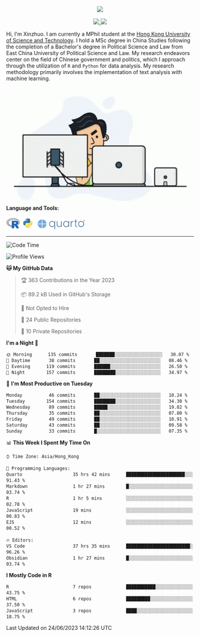 <div align='center'>
<img src='https://readme-typing-svg.herokuapp.com?font=ubuntu&color=4d3900&center=true&lines=HKUST+Mphil+in+SOSC;Focus+on+China;Code+for+PoliSci'/>
</div>

<p align='center'>
 <a href='https://www.linkedin.com/in/xinzhuo-huang-5161011ba/' target='_blank'>
        <img src='https://img.shields.io/badge/linkedin%20-%230077B5.svg?&style=for-the-badge&logo=linkedin&logoColor=white'/>
    </a>
 <a href='https://twitter.com/HsinchoH' target='_blank'>
        <img src='https://img.shields.io/badge/Twitter-1DA1F2?style=for-the-badge&logo=twitter&logoColor=white'/>
    </a>
    </p>
    
Hi, I'm Xinzhuo. I am currently a MPhil student at the [Hong Kong University of Science and Technology](https://sosc.hkust.edu.hk/node/613). I hold a MSc degree in China Studies following the completion of a Bachelor's degree in Political Science and Law from East China University of Political Science and Law. My research endeavors center on the field of Chinese government and politics, which I approach through the utilization of `R` and `Python` for data analysis. My research methodology primarily involves the implementation of text analysis with machine learning.




<img align='right' src="https://github.com/xinzhuohkust/xinzhuohkust/blob/main/programmer.gif" width="590">



**Language and Tools:**  

<code><img height="36" src="https://raw.githubusercontent.com/github/explore/80688e429a7d4ef2fca1e82350fe8e3517d3494d/topics/r/r.png"></code>
<code><img height="36" src="https://raw.githubusercontent.com/github/explore/80688e429a7d4ef2fca1e82350fe8e3517d3494d/topics/python/python.png"></code>
<code><img height="32" src="https://github.com/quarto-dev/quarto-r/blob/main/man/figures/quarto.png"></code>

---
<!--START_SECTION:waka-->
![Code Time](http://img.shields.io/badge/Code%20Time-656%20hrs%2056%20mins-blue)

![Profile Views](http://img.shields.io/badge/Profile%20Views-0-blue)

**🐱 My GitHub Data** 

> 🏆 363 Contributions in the Year 2023
 > 
> 📦 89.2 kB Used in GitHub's Storage 
 > 
> 🚫 Not Opted to Hire
 > 
> 📜 24 Public Repositories 
 > 
> 🔑 10 Private Repositories  
 > 
**I'm a Night 🦉** 

```text
🌞 Morning      135 commits       ███████░░░░░░░░░░░░░░░░░░   30.07 % 
🌆 Daytime       38 commits       ██░░░░░░░░░░░░░░░░░░░░░░░   08.46 % 
🌃 Evening      119 commits       ██████░░░░░░░░░░░░░░░░░░░   26.50 % 
🌙 Night        157 commits       ████████░░░░░░░░░░░░░░░░░   34.97 % 

```
📅 **I'm Most Productive on Tuesday** 

```text
Monday          46 commits       ██░░░░░░░░░░░░░░░░░░░░░░░   10.24 % 
Tuesday        154 commits       ████████░░░░░░░░░░░░░░░░░   34.30 % 
Wednesday       89 commits       █████░░░░░░░░░░░░░░░░░░░░   19.82 % 
Thursday        35 commits       ██░░░░░░░░░░░░░░░░░░░░░░░   07.80 % 
Friday          49 commits       ██░░░░░░░░░░░░░░░░░░░░░░░   10.91 % 
Saturday        43 commits       ██░░░░░░░░░░░░░░░░░░░░░░░   09.58 % 
Sunday          33 commits       █░░░░░░░░░░░░░░░░░░░░░░░░   07.35 % 

```


📊 **This Week I Spent My Time On** 

```text
⌚︎ Time Zone: Asia/Hong_Kong

💬 Programming Languages: 
Quarto                   35 hrs 42 mins      ██████████████████████░░░   91.43 % 
Markdown                 1 hr 27 mins        █░░░░░░░░░░░░░░░░░░░░░░░░   03.74 % 
R                        1 hr 5 mins         ░░░░░░░░░░░░░░░░░░░░░░░░░   02.78 % 
JavaScript               19 mins             ░░░░░░░░░░░░░░░░░░░░░░░░░   00.83 % 
EJS                      12 mins             ░░░░░░░░░░░░░░░░░░░░░░░░░   00.52 % 

🔥 Editors: 
VS Code                  37 hrs 35 mins      ████████████████████████░   96.26 % 
Obsidian                 1 hr 27 mins        █░░░░░░░░░░░░░░░░░░░░░░░░   03.74 % 

```

**I Mostly Code in R** 

```text
R                        7 repos             ███████████░░░░░░░░░░░░░░   43.75 % 
HTML                     6 repos             █████████░░░░░░░░░░░░░░░░   37.50 % 
JavaScript               3 repos             ████░░░░░░░░░░░░░░░░░░░░░   18.75 % 

```



 Last Updated on 24/06/2023 14:12:26 UTC
<!--END_SECTION:waka-->
    
    
    
    
    
    
    
    
